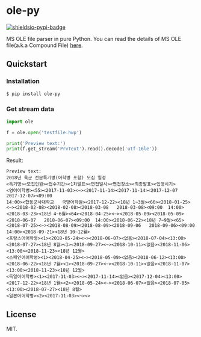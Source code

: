 # ole-py

[![shieldsio-pypi-badge]](https://pypi.org/project/ole-py/)

MS OLE file parser in pure Python.
You can read the details of MS OLE file(a.k.a Compound File)
[here](https://msdn.microsoft.com/ko-kr/library/dd942138.aspx).

## Quickstart

### Installation

```bash
$ pip install ole-py
```

### Get stream data

```python
import ole

f = ole.open('testfile.hwp')

print('Preview text:')
print(f.get_stream('PrvText').read().decode('utf-16le'))
```

Result:

```
Preview text:
2018년 육군 전문특기병(어학병 포함) 모집 일정
<특기명><모집인원><접수기간><1차발표><면접일시><면접장소><최종발표><입영시기>
<영어어학병><55><2017-11-03><~><2017-11-14><2017-11-14><2017-12-07   2017-12-07><09:00
14:00><합동군사대학교   국방어학원><2017-12-22><18년 1~3월><66><2018-01-25><~><2018-02-08><2018-02-08><2018-03-08   2018-03-08><09:00  14:00><2018-03-23><18년 4~6월><64><2018-04-25><~><2018-05-09><2018-05-09><2018-06-07   2018-06-07><09:00  14:00><2018-06-22><18년 7~9월><65><2018-07-25><~><2018-08-09><2018-08-09><2018-09-06   2018-09-06><09:00  14:00><2018-09-21><18년 10~12월>
<프랑스어어학병><1><2018-05-24><~><2018-06-07><없음><2018-07-04><13:00><2018-07-27><18년 8월><1><2018-09-27><~><2018-10-11><없음><2018-11-06><13:00><2018-11-23><18년 12월>
<스페인어어학병><1><2018-04-25><~><2018-05-09><없음><2018-06-12><13:00><2018-06-22><18년 7월><1><2018-09-27><~><2018-10-11><없음><2018-11-07><13:00><2018-11-23><18년 12월>
<독일어어학병><1><2017-11-03><~><2017-11-14><없음><2017-12-04><13:00><2017-12-22><18년 1월><2><2018-05-24><~><2018-06-07><없음><2018-07-05><13:00><2018-07-27><18년 8월>
<일본어어학병><2><2017-11-03><~><>
```

## License

MIT.

[shieldsio-pypi-badge]: https://img.shields.io/pypi/v/ole-py?style=flat-square&color=blue

